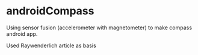 # androidCompass
Using sensor fusion (accelerometer with magnetometer) to make compass android app.

Used Raywenderlich article as basis
